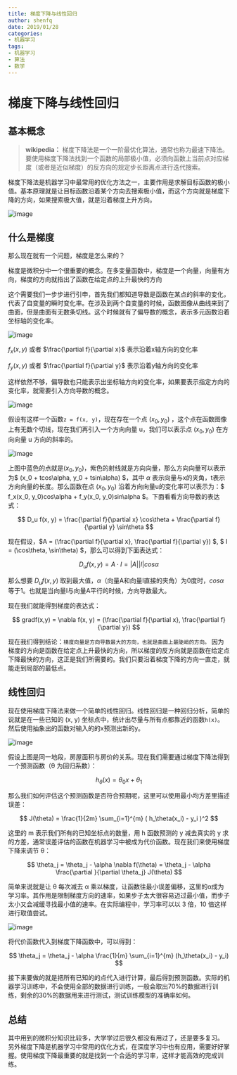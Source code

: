 ```yaml
---
title: 梯度下降与线性回归
author: shenfq
date: 2019/01/28
categories:
- 机器学习
tags:
- 机器学习
- 算法
- 数学
---
```


# 梯度下降与线性回归

## 基本概念

> **wikipedia：** 梯度下降法是一个一阶最优化算法，通常也称为最速下降法。要使用梯度下降法找到一个函数的局部极小值，必须向函数上当前点对应梯度（或者是近似梯度）的反方向的规定步长距离点进行迭代搜索。

梯度下降法是机器学习中最常用的优化方法之一，主要作用是求解目标函数的极小值。基本原理就是让目标函数沿着某个方向去搜索极小值，而这个方向就是梯度下降的方向，如果搜索极大值，就是沿着梯度上升方向。

![image](https://file.shenfq.com/19-01-28/1.png)


<!-- more -->


## 什么是梯度

那么现在就有一个问题，梯度是怎么来的？

梯度是微积分中一个很重要的概念。在多变量函数中，梯度是一个向量，向量有方向，梯度的方向就指出了函数在给定点的上升最快的方向

这个需要我们一步步进行引申，首先我们都知道导数是函数在某点的斜率的变化，代表了自变量的瞬时变化率。在涉及到两个自变量的时候，函数图像从曲线来到了曲面，但是曲面有无数条切线。这个时候就有了偏导数的概念，表示多元函数沿着坐标轴的变化率。

![image](https://file.shenfq.com/19-01-28/2.png)

$f_x(x, y)$ 或者 $\frac{\partial f}{\partial x}$ 表示沿着x轴方向的变化率

$f_y(x, y)$ 或者 $\frac{\partial f}{\partial y}$ 表示沿着y轴方向的变化率

这样依然不够，偏导数也只能表示出坐标轴方向的变化率，如果要表示指定方向的变化率，就需要引入方向导数的概念。

![image](https://file.shenfq.com/19-01-28/3.png)

假设有这样一个函数`z = f(x, y)`，现在存在一个点 $(x_0, y_0)$ ，这个点在函数图像上有无数个切线，现在我们再引入一个方向向量 u，我们可以表示点 $(x_0, y_0)$ 在方向向量 u 方向的斜率的。

![image](https://file.shenfq.com/19-01-28/4.png)

上图中蓝色的点就是$(x_0, y_0)$，紫色的射线就是方向向量，那么方向向量可以表示为$ (x_0 + tcos\alpha, y_0 + tsin\alpha) $，其中 $\alpha$ 表示向量与x的夹角，t表示方向向量的长度。那么函数在点 $(x_0, y_0)$ 沿着方向向量u的变化率可以表示为：$ f_x(x_0, y_0)cos\alpha + f_y(x_0, y_0)sin\alpha $。下面看看方向导数的表达式：

$$
D_u f(x, y) = \frac{\partial f}{\partial x} \cos\theta + \frac{\partial f}{\partial y} \sin\theta
$$

现在假设，$A = (\frac{\partial f}{\partial x}, \frac{\partial f}{\partial y})  $, $ I = (\cos\theta, \sin\theta) $，那么可以得到下面表达式：

$$
D_u f(x, y) = A \cdot I = |A| |I| cos\alpha
$$

那么想要 $D_u f(x, y)$ 取到最大值，$\alpha$（向量A和向量I直接的夹角）为0度时，$cos\alpha$ 等于1。也就是当向量I与向量A平行的时候，方向导数最大。

现在我们就能得到梯度的表达式：

$$
gradf(x,y) = \nabla f(x, y) = (\frac{\partial f}{\partial x}, \frac{\partial f}{\partial y})
$$

现在我们得到结论：`梯度向量是方向导数最大的方向，也就是曲面上最陡峭的方向。` 因为梯度的方向是函数在给定点上升最快的方向，所以梯度的反方向就是函数在给定点下降最快的方向，这正是我们所需要的。我们只要沿着梯度下降的方向一直走，就能走到局部的最低点。


## 线性回归

现在使用梯度下降法来做一个简单的线性回归。线性回归是一种回归分析，简单的说就是在一些已知的 (x, y) 坐标点中，统计出尽量与所有点都靠近的函数`h(x)`。然后使用抽象出的函数对输入的的x预测出新的y。

![image](https://file.shenfq.com/19-01-28/5.png)

假设上图是同一地段，房屋面积与房价的关系。现在我们需要通过梯度下降法得到一个预测函数（θ 为回归系数）：

$$
h_{\theta}(x) = \theta_0 x + \theta_1
$$

那么我们如何评估这个预测函数是否符合预期呢，这里可以使用最小均方差里描述误差：

$$
J(\theta) = \frac{1}{2m} \sum_{i=1}^{m} ( h_\theta(x_i) - y_i )^2
$$

这里的 m 表示我们所有的已知坐标点的数量，用 h 函数预测的 y 减去真实的 y 求的方差，通常误差评估的函数在机器学习中被成为代价函数。现在我们来使用梯度下降来调节 θ：

$$
\theta_j = \theta_j - \alpha \nabla f(\theta) = \theta_j - \alpha  \frac{\partial }{\partial \theta_j} J(\theta)
$$

简单来说就是让 θ 每次减去 α 乘以梯度，让函数往最小误差偏移，这里的α成为学习率。其作用是限制梯度方向的速率，如果步子太大很容易迈过最小值，而步子太小又会减缓寻找最小值的速率。在实际编程中，学习率可以以 3 倍，10 倍这样进行取值尝试。

![image](https://file.shenfq.com/19-01-28/6.png)

将代价函数代入到梯度下降函数中，可以得到：

$$
\theta_j = \theta_j - \alpha  \frac{1}{m} \sum_{i=1}^{m} (h_\theta(x_i) - y_i) 
$$

接下来要做的就是把所有已知的的点代入进行计算，最后得到预测函数。实际的机器学习训练中，不会使用全部的数据进行训练，一般会取出70%的数据进行训练，剩余的30%的数据用来进行测试，测试训练模型的准确率如何。


## 总结

其中用到的微积分知识比较多，大学学过后很久都没有用过了，还是要多复习。
另外梯度下降是机器学习中常用的优化方式，在深度学习中也有应用，需要好好掌握。使用梯度下降最重要的就是找到一个合适的学习率，这样才能高效的完成训练。
